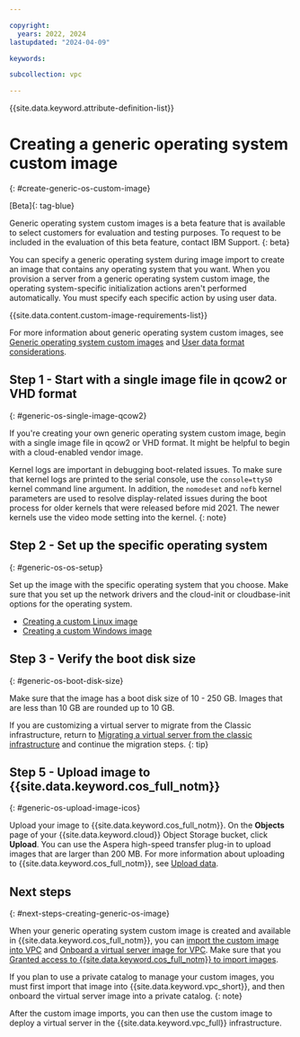 ```yaml
---

copyright:
  years: 2022, 2024
lastupdated: "2024-04-09"

keywords:

subcollection: vpc

---
```


{{site.data.keyword.attribute-definition-list}}

# Creating a generic operating system custom image
{: #create-generic-os-custom-image}

[Beta]{: tag-blue}

Generic operating system custom images is a beta feature that is available to select customers for evaluation and testing purposes. To request to be included in the evaluation of this beta feature, contact IBM Support. 
{: beta}

You can specify a generic operating system during image import to create an image that contains any operating system that you want. When you provision a server from a generic operating system custom image, the operating system-specific initialization actions aren't performed automatically. You must specify each specific action by using user data.

<!-- Reused information list of custom image requirements shared with vsi_is_about_custom_images.md- see conref.md file-->
{{site.data.content.custom-image-requirements-list}}

For more information about generic operating system custom images, see [Generic operating system custom images](/docs/vpc?topic=vpc-planning-custom-images#generic-os-custom-images) and [User data format considerations](/docs/vpc?topic=vpc-planning-custom-images#generic-os-custom-images).

## Step 1 - Start with a single image file in qcow2 or VHD format
{: #generic-os-single-image-qcow2}

If you're creating your own generic operating system custom image, begin with a single image file in qcow2 or VHD format. It might be helpful to begin with a cloud-enabled vendor image.

Kernel logs are important in debugging boot-related issues. To make sure that kernel logs are printed to the serial console, use the `console=ttyS0` kernel command line argument. In addition, the `nomodeset` and `nofb` kernel parameters are used to resolve display-related issues during the boot process for older kernels that were released before mid 2021. The newer kernels use the video mode setting into the kernel.
{: note}

## Step 2 - Set up the specific operating system
{: #generic-os-os-setup}

Set up the image with the specific operating system that you choose. Make sure that you set up the network drivers and the cloud-init or cloudbase-init options for the operating system.

- [Creating a custom Linux image](/docs/vpc?topic=vpc-create-linux-custom-image&interface=ui)
- [Creating a custom Windows image](/docs/vpc?topic=vpc-create-windows-custom-image)

## Step 3 - Verify the boot disk size
{: #generic-os-boot-disk-size}

Make sure that the image has a boot disk size of 10 - 250 GB. Images that are less than 10 GB are rounded up to 10 GB.

If you are customizing a virtual server to migrate from the Classic infrastructure, return to [Migrating a virtual server from the classic infrastructure](/docs/vpc?topic=vpc-migrate-vsi-to-vpc#migrate-customize-image-vpc) and continue the migration steps.
{: tip}

## Step 5 - Upload image to {{site.data.keyword.cos_full_notm}}
{: #generic-os-upload-image-icos}

Upload your image to {{site.data.keyword.cos_full_notm}}. On the **Objects** page of your {{site.data.keyword.cloud}} Object Storage bucket, click **Upload**. You can use the Aspera high-speed transfer plug-in to upload images that are larger than 200 MB. For more information about uploading to {{site.data.keyword.cos_full_notm}}, see [Upload data](/docs/cloud-object-storage?topic=cloud-object-storage-upload).

## Next steps
{: #next-steps-creating-generic-os-image}

When your generic operating system custom image is created and available in {{site.data.keyword.cos_full_notm}}, you can [import the custom image into VPC](/docs/vpc?topic=vpc-importing-custom-images-vpc) and [Onboard a virtual server image for VPC](/docs/account?topic=account-catalog-vsivpc-tutorial&interface=ui). Make sure that you [Granted access to {{site.data.keyword.cos_full_notm}} to import images](/docs/vpc?topic=vpc-object-storage-prereq).

If you plan to use a private catalog to manage your custom images, you must first import that image into {{site.data.keyword.vpc_short}}, and then onboard the virtual server image into a private catalog.
{: note}

After the custom image imports, you can then use the custom image to deploy a virtual server in the {{site.data.keyword.vpc_full}} infrastructure.
